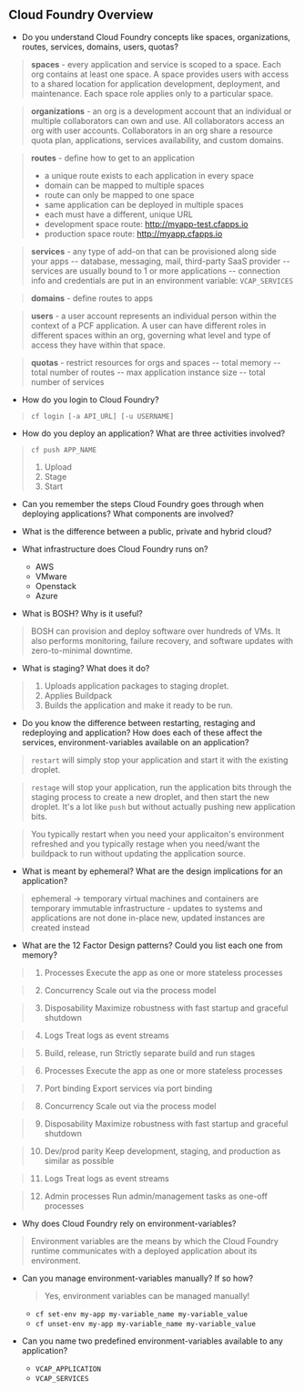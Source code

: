 ## Cloud Foundry Overview
- Do you understand Cloud Foundry concepts like spaces, organizations, routes, services, domains, users, quotas?

> **spaces** - every application and service is scoped to a space. Each org contains at least one space. A space provides users with access to a shared location for application development, deployment, and maintenance. Each space role applies only to a particular space.

> **organizations** - an org is a development account that an individual or multiple collaborators can own and use. All collaborators access an org with user accounts. Collaborators in an org share a resource quota plan, applications, services availability, and custom domains.

> **routes** - define how to get to an application
> - a unique route exists to each application in every space
> - domain can be mapped to multiple spaces
> - route can only be mapped to one space
> - same application can be deployed in multiple spaces
> - each must have a different, unique URL
> - development space route: http://myapp-test.cfapps.io
> - production space route: http://myapp.cfapps.io

> **services** - any type of add-on that can be provisioned along side your apps
-- database, messaging, mail, third-party SaaS provider
-- services are usually bound to 1 or more applications
-- connection info and credentials are put in an environment variable: `VCAP_SERVICES`

> **domains** - define routes to apps

> **users** - a user account represents an individual person within the context of a PCF application. A user can have different roles in different spaces within an org, governing what level and type of access they have within that space.

> **quotas** - restrict resources for orgs and spaces
-- total memory
-- total number of routes
-- max application instance size
-- total number of services

- How do you login to Cloud Foundry?
> `cf login [-a API_URL] [-u USERNAME]`

- How do you deploy an application? What are three activities involved?
> `cf push APP_NAME`
> 1. Upload
> 2. Stage
> 3. Start

- Can you remember the steps Cloud Foundry goes through when deploying applications? What components are involved?

- What is the difference between a public, private and hybrid cloud?

- What infrastructure does Cloud Foundry runs on?
  * AWS
  * VMware
  * Openstack
  * Azure 


- What is BOSH? Why is it useful?
> BOSH can provision and deploy software over hundreds of VMs. It also performs monitoring, failure recovery, and software updates with zero-to-minimal downtime.

- What is staging? What does it do?
> 1. Uploads application packages to staging droplet.
> 2. Applies Buildpack
> 3. Builds the application and make it ready to be run.

- Do you know the difference between restarting, restaging and redeploying and application? How does each of these affect the services, environment-variables available on an application?

> `restart` will simply stop your application and start it with the existing droplet.

> `restage` will stop your application, run the application bits through the staging process to create a new droplet, and then start the new droplet. It's a lot like `push` but without actually pushing new application bits.

> You typically restart when you need your applicaiton's environment refreshed and you typically restage when you need/want the buildpack to run without updating the application source.

- What is meant by ephemeral? What are the design implications for an application?
> ephemeral -> temporary
> virtual machines and containers are temporary
> immutable infrastructure - updates to systems and applications are not done in-place
> new, updated instances are created instead

- What are the 12 Factor Design patterns? Could you list each one from memory?

> 1. Processes
Execute the app as one or more stateless processes

> 2. Concurrency
Scale out via the process model

> 3. Disposability
Maximize robustness with fast startup and graceful shutdown

> 4. Logs 
Treat logs as event streams

> 5. Build, release, run
Strictly separate build and run stages

> 6. Processes
Execute the app as one or more stateless processes

> 7. Port binding
Export services via port binding

> 8. Concurrency
Scale out via the process model

> 9. Disposability
Maximize robustness with fast startup and graceful shutdown

> 10. Dev/prod parity
Keep development, staging, and production as similar as possible

> 11. Logs
Treat logs as event streams

> 12. Admin processes
Run admin/management tasks as one-off processes

- Why does Cloud Foundry rely on environment-variables?
> Environment variables are the means by which the Cloud Foundry runtime communicates with a deployed application about its environment.

- Can you manage environment-variables manually? If so how?
  > Yes, environment variables can be managed manually!
    * `cf set-env my-app my-variable_name my-variable_value`
    * `cf unset-env my-app my-variable_name my-variable_value`

- Can you name two predefined environment-variables available to any application?
  * `VCAP_APPLICATION`
  * `VCAP_SERVICES`
